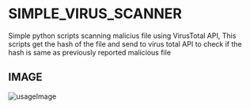 # SIMPLE_VIRUS_SCANNER
Simple python scripts scanning malicius file using VirusTotal API,
This scripts get the hash of the file and send to virus total API to check if
the hash is same as previously reported malicious file

## IMAGE
![usageImage]('./virustotal.PNG')
